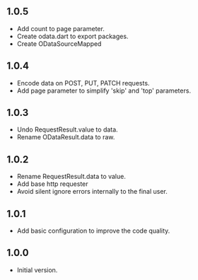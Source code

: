 ## 1.0.5

- Add count to page parameter.
- Create odata.dart to export packages.
- Create ODataSourceMapped

## 1.0.4

- Encode data on POST, PUT, PATCH requests.
- Add page parameter to simplify 'skip' and 'top' parameters.

## 1.0.3

- Undo RequestResult.value to data.
- Rename ODataResult.data to raw.

## 1.0.2

- Rename RequestResult.data to value.
- Add base http requester
- Avoid silent ignore errors internally to the final user.

## 1.0.1

- Add basic configuration to improve the code quality.

## 1.0.0

- Initial version.
